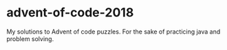 # advent-of-code-2018
My solutions to Advent of code puzzles.
For the sake of practicing java and problem solving.
